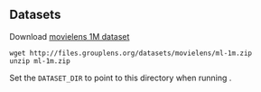 <!--- 30. Datasets -->
## Datasets

Download [movielens 1M dataset](https://grouplens.org/datasets/movielens/1m/)
```
wget http://files.grouplens.org/datasets/movielens/ml-1m.zip
unzip ml-1m.zip
```
Set the `DATASET_DIR` to point to this directory when running <model name>.
